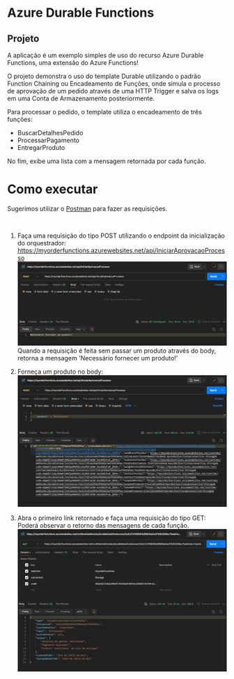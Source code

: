 # Azure Durable Functions

## Projeto
A aplicação é um exemplo simples de uso do recurso Azure Durable Functions, uma extensão do Azure Functions!

O projeto demonstra o uso do template Durable utilizando o padrão Function Chaining ou Encadeamento de Funções, onde simula o processo de aprovação de um pedido
através de uma HTTP Trigger e salva os logs em uma Conta de Armazenamento posteriormente.

Para processar o pedido, o template utiliza o encadeamento de três funções:
* BuscarDetalhesPedido
* ProcessarPagamento
* EntregarProduto

No fim, exibe uma lista com a mensagem retornada por cada função.

# Como executar
Sugerimos utilizar o <a href="https://www.postman.com/">Postman</a> para fazer as requisições.

<br>

1. Faça uma requisição do tipo POST utilizando o endpoint da inicialização do orquestrador:
https://myorderfunctions.azurewebsites.net/api/IniciarAprovacaoProcesso
<a href="#">![Empty Post!](project/assets/empty-post.png "Empty POST")</a>
Quando a requisição é feita sem passar um produto através do body, retorna a mensagem 'Necessário fornecer um produto!'

3. Forneça um produto no body:
<a href="#">![Success Post!](project/assets/success-post.png "Success POST")</a>

4. Abra o primeiro link retornado e faça uma requisição do tipo GET: <br>
   Poderá observar o retorno das mensagens de cada função.
<a href="#">![Success GET!](project/assets/success-get.png "Success GET")</a>
